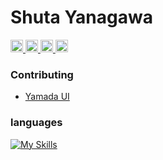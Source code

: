 # Shuta Yanagawa
<p align="left">
  <a href="https://github.com/Shunii85">
    <img height="20" src="https://img.shields.io/badge/--FFFFFF?style=social&logo=github&label=Follow%20Me!"/>
  </a>
  <a href="http://twitter.com/shunii_hack">
    <img height="20" src="https://img.shields.io/twitter/follow/shunii_hack?label=Twitter&logo=twitter&style=flat" />
  </a>
  <a href="http://qiita.com/shunii">
    <img height="20" src="https://qiita-badge.apiapi.app/s/shunii/posts.svg" />
  </a>
  <//qiita.com/shunii">
    <img height="20" src="https://qiita-badge.apiapi.app/s/shunii/contributions.svg" />
  </a>
</p>

### Contributing
- [Yamada UI](https://github.com/yamada-ui/yamada-ui)

### languages
[![My Skills](https://skillicons.dev/icons?i=js,ts)](https://skillicons.dev)
